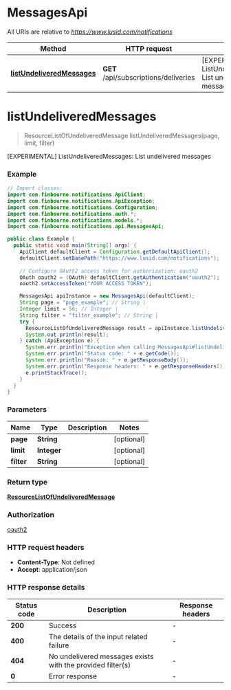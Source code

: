 # MessagesApi

All URIs are relative to *https://www.lusid.com/notifications*

Method | HTTP request | Description
------------- | ------------- | -------------
[**listUndeliveredMessages**](MessagesApi.md#listUndeliveredMessages) | **GET** /api/subscriptions/deliveries | [EXPERIMENTAL] ListUndeliveredMessages: List undelivered messages


<a name="listUndeliveredMessages"></a>
# **listUndeliveredMessages**
> ResourceListOfUndeliveredMessage listUndeliveredMessages(page, limit, filter)

[EXPERIMENTAL] ListUndeliveredMessages: List undelivered messages

### Example
```java
// Import classes:
import com.finbourne.notifications.ApiClient;
import com.finbourne.notifications.ApiException;
import com.finbourne.notifications.Configuration;
import com.finbourne.notifications.auth.*;
import com.finbourne.notifications.models.*;
import com.finbourne.notifications.api.MessagesApi;

public class Example {
  public static void main(String[] args) {
    ApiClient defaultClient = Configuration.getDefaultApiClient();
    defaultClient.setBasePath("https://www.lusid.com/notifications");
    
    // Configure OAuth2 access token for authorization: oauth2
    OAuth oauth2 = (OAuth) defaultClient.getAuthentication("oauth2");
    oauth2.setAccessToken("YOUR ACCESS TOKEN");

    MessagesApi apiInstance = new MessagesApi(defaultClient);
    String page = "page_example"; // String | 
    Integer limit = 56; // Integer | 
    String filter = "filter_example"; // String | 
    try {
      ResourceListOfUndeliveredMessage result = apiInstance.listUndeliveredMessages(page, limit, filter);
      System.out.println(result);
    } catch (ApiException e) {
      System.err.println("Exception when calling MessagesApi#listUndeliveredMessages");
      System.err.println("Status code: " + e.getCode());
      System.err.println("Reason: " + e.getResponseBody());
      System.err.println("Response headers: " + e.getResponseHeaders());
      e.printStackTrace();
    }
  }
}
```

### Parameters

Name | Type | Description  | Notes
------------- | ------------- | ------------- | -------------
 **page** | **String**|  | [optional]
 **limit** | **Integer**|  | [optional]
 **filter** | **String**|  | [optional]

### Return type

[**ResourceListOfUndeliveredMessage**](ResourceListOfUndeliveredMessage.md)

### Authorization

[oauth2](../README.md#oauth2)

### HTTP request headers

 - **Content-Type**: Not defined
 - **Accept**: application/json

### HTTP response details
| Status code | Description | Response headers |
|-------------|-------------|------------------|
**200** | Success |  -  |
**400** | The details of the input related failure |  -  |
**404** | No undelivered messages exists with the provided filter(s) |  -  |
**0** | Error response |  -  |


